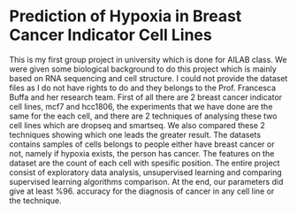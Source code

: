 # Prediction of Hypoxia in Breast Cancer Indicator Cell Lines

This is my first group project in university which is done for AILAB class. We were given some biological background to do this project which is mainly based on RNA sequencing and cell structure. I could not provide the dataset files as I do not have rights to do and they belongs to the Prof. Francesca Buffa and her research team. First of all there are 2 breast cancer indicator cell lines, mcf7 and hcc1806, the experiments that we have done are the same for the each cell, and there are 2 techniques of analysing these two cell lines which are dropseq and smartseq. We also compared these 2 techniques showing which one leads the greater result. The datasets contains samples of cells belongs to people either have breast cancer or not, namely if hypoxia exists, the person has cancer. The features on the dataset are the count of each cell with spesific position. The entire project consist of exploratory data analysis, unsupervised learning and comparing supervised learning algorithms comparison. At the end, our parameters did give at least %96. accuracy for the diagnosis of cancer in any cell line or the technique. 
